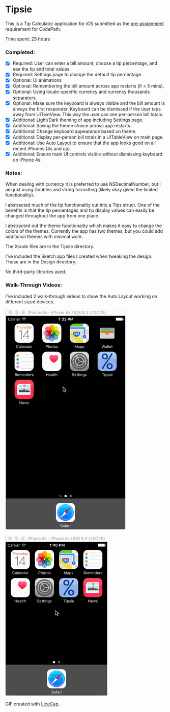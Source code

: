 # Tipsie

This is a Tip Calculator application for iOS submitted as the [pre-assignment](http://courses.codepath.com/snippets/intro_to_ios/thanks_for_applying#heading-prework) requirement for CodePath.

Time spent: 23 hours

### Completed:

* [x] Required: User can enter a bill amount, choose a tip percentage, and see the tip and total values.
* [x] Required: Settings page to change the default tip percentage.
* [x] Optional: UI animations
* [x] Optional: Remembering the bill amount across app restarts (if < 5 mins).
* [x] Optional: Using locale-specific currency and currency thousands separators.
* [x] Optional: Make sure the keyboard is always visible and the bill amount is always the first responder. Keyboard can be dismissed if the user taps away from UITextView. This way the user can see per-person bill totals.
* [x] Additional: Light/Dark theming of app including Settings page.
* [x] Additional: Saving the theme choice across app restarts.
* [x] Additional: Change keyboard appearance based on theme.
* [x] Additional: Display per-person bill totals in a UITableView on main page.
* [x] Additional: Use Auto Layout to ensure that the app looks good on all recent iPhones (4s and up).
* [x] Additional: Ensure main UI controls visible without dismissing keyboard on iPhone 4s.

### Notes:

When dealing with currency it is preferred to use NSDecimalNumber, but I am just using Doubles and string formatting (likely okay given the limited functionality).

I abstracted much of the tip functionality out into a Tips struct. One of the benefits is that the tip percentages and tip display values can easily be changed throughout the app from one place.

I abstracted out the theme functionality which makes it easy to change the colors of the themes. Currently the app has two themes, but you could add additional themes with minimal work.

The Xcode files are in the Tipsie directory.

I've included the Sketch.app files I created when tweaking the design. Those are in the Design directory.

No third-party libraries used.

### Walk-Through Videos:

I've included 2 walk-through videos to show the Auto Layout working on different sized devices.

![Walk-through Video on iPhone 6s Simulator](tipsie_walkthrough_6s.gif)

![Walk-through Video on iPhone 4s Simulator](tipsie_walkthrough_4s.gif)

GIF created with [LiceCap](http://www.cockos.com/licecap/).
